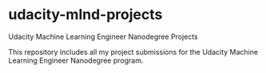 # udacity-mlnd-projects
Udacity Machine Learning Engineer Nanodegree Projects

This repository includes all my project submissions for the Udacity Machine Learning Engineer Nanodegree program.
